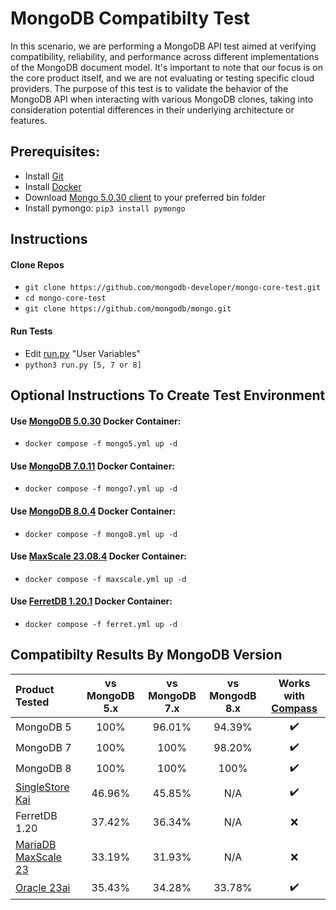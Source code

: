 # MongoDB Compatibilty Test

In this scenario, we are performing a MongoDB API test aimed at verifying compatibility, reliability, and performance across different implementations of the MongoDB document model. It's important to note that our focus is on the core product itself, and we are not evaluating or testing specific cloud providers. The purpose of this test is to validate the behavior of the MongoDB API when interacting with various MongoDB clones, taking into consideration potential differences in their underlying architecture or features.

## Prerequisites:
* Install [Git](https://git-scm.com/downloads)
* Install [Docker](https://www.docker.com/products/docker-desktop/)
* Download [Mongo 5.0.30 client](https://www.mongodb.com/try/download/community) to your preferred bin folder
* Install pymongo: `pip3 install pymongo`

## Instructions

#### Clone Repos
* `git clone https://github.com/mongodb-developer/mongo-core-test.git`
* `cd mongo-core-test`
* `git clone https://github.com/mongodb/mongo.git`

#### Run Tests
* Edit [run.py](run.py) "User Variables"
* `python3 run.py [5, 7 or 8]`

## Optional Instructions To Create Test Environment
#### Use [MongoDB 5.0.30](https://www.mongodb.com/try/download/community) Docker Container:
  * `docker compose -f mongo5.yml up -d`

#### Use [MongoDB 7.0.11](https://www.mongodb.com/try/download/community) Docker Container:
  * `docker compose -f mongo7.yml up -d`

#### Use [MongoDB 8.0.4](https://www.mongodb.com/try/download/community) Docker Container:
  * `docker compose -f mongo8.yml up -d`  

#### Use [MaxScale 23.08.4](https://mariadb.com/kb/en/mariadb-maxscale-2308-nosql-protocol-module/) Docker Container:
  * `docker compose -f maxscale.yml up -d`

#### Use [FerretDB 1.20.1](https://www.ferretdb.com) Docker Container:
  * `docker compose -f ferret.yml up -d`

## Compatibilty Results By MongoDB Version
| Product Tested | vs MongoDB 5.x | vs MongoDB 7.x | vs MongodB 8.x | Works with [Compass](https://www.mongodb.com/products/tools/compass) |
| :------ | :--:| :--:| :--: | :--: |
| MongoDB 5 | 100% | 96.01% | 94.39% | :heavy_check_mark: |
| MongoDB 7 | 100% | 100% | 98.20% | :heavy_check_mark: |
| MongoDB 8 | 100% | 100% | 100% | :heavy_check_mark: |
| [SingleStore Kai](https://www.singlestore.com/kai/) | 46.96% | 45.85% | N/A | :heavy_check_mark: |
| FerretDB 1.20 | 37.42% | 36.34% | N/A | :x: |
| [MariaDB MaxScale 23](https://mariadb.com/kb/en/mariadb-maxscale-2308-nosql-protocol-module/) | 33.19% | 31.93% | N/A | :x: |
| [Oracle 23ai](https://docs.oracle.com/en/database/oracle/mongodb-api/mgapi/overview-oracle-database-api-mongodb.html) | 35.43% | 34.28% | 33.78% | :heavy_check_mark: |